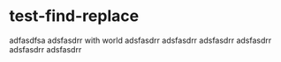 # test-find-replace

adfasdfsa adsfasdrr with world
adsfasdrr
adsfasdrr
adsfasdrr
adsfasdrr
adsfasdrr
adsfasdrr

